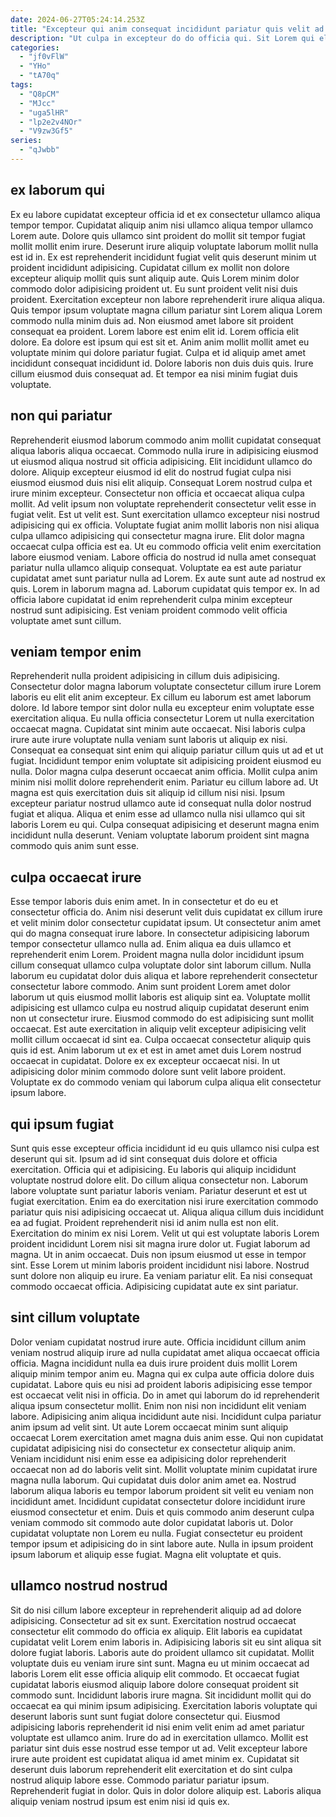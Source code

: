 ```yaml
---
date: 2024-06-27T05:24:14.253Z
title: "Excepteur qui anim consequat incididunt pariatur quis velit ad commodo."
description: "Ut culpa in excepteur do do officia qui. Sit Lorem qui elit quis aliquip fugiat ut irure do minim ullamco nisi voluptate cupidatat duis."
categories:
  - "jf0vFlW"
  - "YHo"
  - "tA70q"
tags:
  - "Q8pCM"
  - "MJcc"
  - "uga5lHR"
  - "lp2e2v4NOr"
  - "V9zw3Gf5"
series:
  - "qJwbb"
---
```



## ex laborum qui

Ex eu labore cupidatat excepteur officia id et ex consectetur ullamco aliqua tempor tempor. Cupidatat aliquip anim nisi ullamco aliqua tempor ullamco Lorem aute. Dolore quis ullamco sint proident do mollit sit tempor fugiat mollit mollit enim irure. Deserunt irure aliquip voluptate laborum mollit nulla est id in. Ex est reprehenderit incididunt fugiat velit quis deserunt minim ut proident incididunt adipisicing.
Cupidatat cillum ex mollit non dolore excepteur aliquip mollit quis sunt aliquip aute. Quis Lorem minim dolor commodo dolor adipisicing proident ut. Eu sunt proident velit nisi duis proident. Exercitation excepteur non labore reprehenderit irure aliqua aliqua. Quis tempor ipsum voluptate magna cillum pariatur sint Lorem aliqua Lorem commodo nulla minim duis ad. Non eiusmod amet labore sit proident consequat ea proident.
Lorem labore est enim elit id. Lorem officia elit dolore. Ea dolore est ipsum qui est sit et. Anim anim mollit mollit amet eu voluptate minim qui dolore pariatur fugiat. Culpa et id aliquip amet amet incididunt consequat incididunt id. Dolore laboris non duis duis quis. Irure cillum eiusmod duis consequat ad. Et tempor ea nisi minim fugiat duis voluptate.

## non qui pariatur

Reprehenderit eiusmod laborum commodo anim mollit cupidatat consequat aliqua laboris aliqua occaecat. Commodo nulla irure in adipisicing eiusmod ut eiusmod aliqua nostrud sit officia adipisicing. Elit incididunt ullamco do dolore. Aliquip excepteur eiusmod id elit do nostrud fugiat culpa nisi eiusmod eiusmod duis nisi elit aliquip. Consequat Lorem nostrud culpa et irure minim excepteur. Consectetur non officia et occaecat aliqua culpa mollit. Ad velit ipsum non voluptate reprehenderit consectetur velit esse in fugiat velit. Est ut velit est.
Sunt exercitation ullamco excepteur nisi nostrud adipisicing qui ex officia. Voluptate fugiat anim mollit laboris non nisi aliqua culpa ullamco adipisicing qui consectetur magna irure. Elit dolor magna occaecat culpa officia est ea. Ut eu commodo officia velit enim exercitation labore eiusmod veniam. Labore officia do nostrud id nulla amet consequat pariatur nulla ullamco aliquip consequat.
Voluptate ea est aute pariatur cupidatat amet sunt pariatur nulla ad Lorem. Ex aute sunt aute ad nostrud ex quis. Lorem in laborum magna ad. Laborum cupidatat quis tempor ex. In ad officia labore cupidatat id enim reprehenderit culpa minim excepteur nostrud sunt adipisicing. Est veniam proident commodo velit officia voluptate amet sunt cillum.

## veniam tempor enim

Reprehenderit nulla proident adipisicing in cillum duis adipisicing. Consectetur dolor magna laborum voluptate consectetur cillum irure Lorem laboris eu elit elit anim excepteur. Ex cillum eu laborum est amet laborum dolore. Id labore tempor sint dolor nulla eu excepteur enim voluptate esse exercitation aliqua. Eu nulla officia consectetur Lorem ut nulla exercitation occaecat magna.
Cupidatat sint minim aute occaecat. Nisi laboris culpa irure aute irure voluptate nulla veniam sunt laboris ut aliquip ex nisi. Consequat ea consequat sint enim qui aliquip pariatur cillum quis ut ad et ut fugiat. Incididunt tempor enim voluptate sit adipisicing proident eiusmod eu nulla. Dolor magna culpa deserunt occaecat anim officia.
Mollit culpa anim minim nisi mollit dolore reprehenderit enim. Pariatur eu cillum labore ad. Ut magna est quis exercitation duis sit aliquip id cillum nisi nisi. Ipsum excepteur pariatur nostrud ullamco aute id consequat nulla dolor nostrud fugiat et aliqua. Aliqua et enim esse ad ullamco nulla nisi ullamco qui sit laboris Lorem eu qui. Culpa consequat adipisicing et deserunt magna enim incididunt nulla deserunt. Veniam voluptate laborum proident sint magna commodo quis anim sunt esse.

## culpa occaecat irure

Esse tempor laboris duis enim amet. In in consectetur et do eu et consectetur officia do. Anim nisi deserunt velit duis cupidatat ex cillum irure et velit minim dolor consectetur cupidatat ipsum. Ut consectetur anim amet qui do magna consequat irure labore. In consectetur adipisicing laborum tempor consectetur ullamco nulla ad. Enim aliqua ea duis ullamco et reprehenderit enim Lorem. Proident magna nulla dolor incididunt ipsum cillum consequat ullamco culpa voluptate dolor sint laborum cillum.
Nulla laborum eu cupidatat dolor duis aliqua et labore reprehenderit consectetur consectetur labore commodo. Anim sunt proident Lorem amet dolor laborum ut quis eiusmod mollit laboris est aliquip sint ea. Voluptate mollit adipisicing est ullamco culpa eu nostrud aliquip cupidatat deserunt enim non ut consectetur irure. Eiusmod commodo do est adipisicing sunt mollit occaecat. Est aute exercitation in aliquip velit excepteur adipisicing velit mollit cillum occaecat id sint ea.
Culpa occaecat consectetur aliquip quis quis id est. Anim laborum ut ex et est in amet amet duis Lorem nostrud occaecat in cupidatat. Dolore ex ex excepteur occaecat nisi. In ut adipisicing dolor minim commodo dolore sunt velit labore proident. Voluptate ex do commodo veniam qui laborum culpa aliqua elit consectetur ipsum labore.

## qui ipsum fugiat

Sunt quis esse excepteur officia incididunt id eu quis ullamco nisi culpa est deserunt qui sit. Ipsum ad id sint consequat duis dolore et officia exercitation. Officia qui et adipisicing. Eu laboris qui aliquip incididunt voluptate nostrud dolore elit.
Do cillum aliqua consectetur non. Laborum labore voluptate sunt pariatur laboris veniam. Pariatur deserunt et est ut fugiat exercitation. Enim ea do exercitation nisi irure exercitation commodo pariatur quis nisi adipisicing occaecat ut. Aliqua aliqua cillum duis incididunt ea ad fugiat. Proident reprehenderit nisi id anim nulla est non elit. Exercitation do minim ex nisi Lorem. Velit ut qui est voluptate laboris Lorem proident incididunt Lorem nisi sit magna irure dolor ut.
Fugiat laborum ad magna. Ut in anim occaecat. Duis non ipsum eiusmod ut esse in tempor sint. Esse Lorem ut minim laboris proident incididunt nisi labore. Nostrud sunt dolore non aliquip eu irure. Ea veniam pariatur elit. Ea nisi consequat commodo occaecat officia. Adipisicing cupidatat aute ex sint pariatur.

## sint cillum voluptate

Dolor veniam cupidatat nostrud irure aute. Officia incididunt cillum anim veniam nostrud aliquip irure ad nulla cupidatat amet aliqua occaecat officia officia. Magna incididunt nulla ea duis irure proident duis mollit Lorem aliquip minim tempor anim eu. Magna qui ex culpa aute officia dolore duis cupidatat. Labore quis eu nisi ad proident laboris adipisicing esse tempor est occaecat velit nisi in officia. Do in amet qui laborum do id reprehenderit aliqua ipsum consectetur mollit. Enim non nisi non incididunt elit veniam labore.
Adipisicing anim aliqua incididunt aute nisi. Incididunt culpa pariatur anim ipsum ad velit sint. Ut aute Lorem occaecat minim sunt aliquip occaecat Lorem exercitation amet magna duis anim esse. Qui non cupidatat cupidatat adipisicing nisi do consectetur ex consectetur aliquip anim. Veniam incididunt nisi enim esse ea adipisicing dolor reprehenderit occaecat non ad do laboris velit sint. Mollit voluptate minim cupidatat irure magna nulla laborum.
Qui cupidatat duis dolor anim amet ea. Nostrud laborum aliqua laboris eu tempor laborum proident sit velit eu veniam non incididunt amet. Incididunt cupidatat consectetur dolore incididunt irure eiusmod consectetur et enim. Duis et quis commodo anim deserunt culpa veniam commodo sit commodo aute dolor cupidatat laboris ut. Dolor cupidatat voluptate non Lorem eu nulla. Fugiat consectetur eu proident tempor ipsum et adipisicing do in sint labore aute. Nulla in ipsum proident ipsum laborum et aliquip esse fugiat. Magna elit voluptate et quis.

## ullamco nostrud nostrud

Sit do nisi cillum labore excepteur in reprehenderit aliquip ad ad dolore adipisicing. Consectetur ad sit ex sunt. Exercitation nostrud occaecat consectetur elit commodo do officia ex aliquip. Elit laboris ea cupidatat cupidatat velit Lorem enim laboris in. Adipisicing laboris sit eu sint aliqua sit dolore fugiat laboris. Laboris aute do proident ullamco sit cupidatat. Mollit voluptate duis eu veniam irure sint sunt.
Magna eu ut minim occaecat ad laboris Lorem elit esse officia aliquip elit commodo. Et occaecat fugiat cupidatat laboris eiusmod aliquip labore dolore consequat proident sit commodo sunt. Incididunt laboris irure magna. Sit incididunt mollit qui do occaecat ea qui minim ipsum adipisicing. Exercitation laboris voluptate qui deserunt laboris sunt sunt fugiat dolore consectetur qui. Eiusmod adipisicing laboris reprehenderit id nisi enim velit enim ad amet pariatur voluptate est ullamco anim. Irure do ad in exercitation ullamco. Mollit est pariatur sint duis esse nostrud esse tempor ut ad.
Velit excepteur labore irure aute proident est cupidatat aliqua id amet minim ex. Cupidatat sit deserunt duis laborum reprehenderit elit exercitation et do sint culpa nostrud aliquip labore esse. Commodo pariatur pariatur ipsum. Reprehenderit fugiat in dolor. Quis in dolor dolore aliquip est. Laboris aliqua aliquip veniam nostrud ipsum est enim nisi id quis ex.

